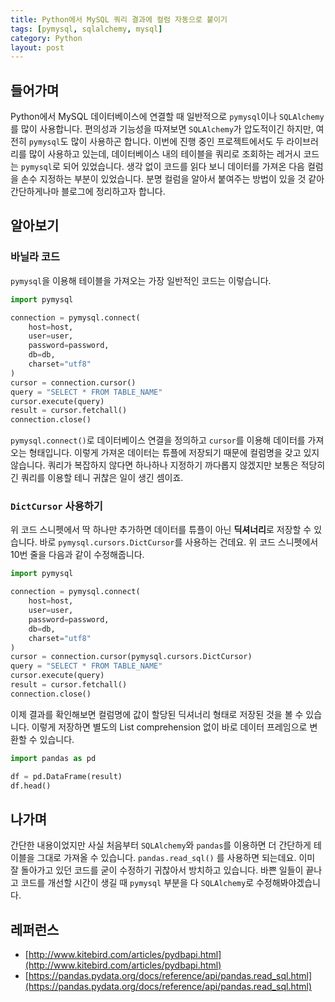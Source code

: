 ```yaml
---
title: Python에서 MySQL 쿼리 결과에 컬럼 자동으로 붙이기
tags: [pymysql, sqlalchemy, mysql]
category: Python
layout: post
---
```



<!--more-->

## 들어가며

Python에서 MySQL 데이터베이스에 연결할 때 일반적으로 `pymysql`이나 `SQLAlchemy`를 많이 사용합니다. 편의성과 기능성을 따져보면 `SQLAlchemy`가 압도적이긴 하지만, 여전히 `pymysql`도 많이 사용하곤 합니다. 이번에 진행 중인 프로젝트에서도 두 라이브러리를 많이 사용하고 있는데, 데이터베이스 내의 테이블을 쿼리로 조회하는 레거시 코드는 `pymysql`로 되어 있었습니다. 생각 없이 코드를 읽다 보니 데이터를 가져온 다음 컬럼을 손수 지정하는 부분이 있었습니다. 분명 컬럼을 알아서 붙여주는 방법이 있을 것 같아 간단하게나마 블로그에 정리하고자 합니다.

## 알아보기

### 바닐라 코드

`pymysql`을 이용해 테이블을 가져오는 가장 일반적인 코드는 이렇습니다.

```python
import pymysql

connection = pymysql.connect(
    host=host, 
    user=user, 
    password=password, 
    db=db, 
    charset="utf8"
)
cursor = connection.cursor()
query = "SELECT * FROM TABLE_NAME"
cursor.execute(query)
result = cursor.fetchall()
connection.close()
```

`pymysql.connect()`로 데이터베이스 연결을 정의하고 `cursor`를 이용해 데이터를 가져오는 형태입니다. 이렇게 가져온 데이터는 튜플에 저장되기 때문에 컬럼명을 갖고 있지 않습니다. 쿼리가 복잡하지 않다면 하나하나 지정하기 까다롭지 않겠지만 보통은 적당히 긴 쿼리를 이용할 테니 귀찮은 일이 생긴 셈이죠.

### `DictCursor` 사용하기

위 코드 스니펫에서 딱 하나만 추가하면 데이터를 튜플이 아닌 **딕셔너리**로 저장할 수 있습니다. 바로 `pymysql.cursors.DictCursor`를 사용하는 건데요. 위 코드 스니펫에서 10번 줄을 다음과 같이 수정해줍니다.

```python
import pymysql

connection = pymysql.connect(
    host=host, 
    user=user, 
    password=password, 
    db=db, 
    charset="utf8"
)
cursor = connection.cursor(pymysql.cursors.DictCursor)
query = "SELECT * FROM TABLE_NAME"
cursor.execute(query)
result = cursor.fetchall()
connection.close()
```

이제 결과를 확인해보면 컬럼명에 값이 할당된 딕셔너리 형태로 저장된 것을 볼 수 있습니다. 이렇게 저장하면 별도의 List comprehension 없이 바로 데이터 프레임으로 변환할 수 있습니다.

```python
import pandas as pd

df = pd.DataFrame(result)
df.head()
```

## 나가며

간단한 내용이었지만 사실 처음부터 `SQLAlchemy`와 `pandas`를 이용하면 더 간단하게 테이블을 그대로 가져올 수 있습니다. `pandas.read_sql()` 를 사용하면 되는데요. 이미 잘 돌아가고 있던 코드를 굳이 수정하기 귀찮아서 방치하고 있습니다. 바쁜 일들이 끝나고 코드를 개선할 시간이 생길 때 `pymysql` 부분을 다 `SQLAlchemy`로 수정해봐야겠습니다.



## 레퍼런스

-   [http://www.kitebird.com/articles/pydbapi.html](http://www.kitebird.com/articles/pydbapi.html)
-   [https://pandas.pydata.org/docs/reference/api/pandas.read_sql.html](https://pandas.pydata.org/docs/reference/api/pandas.read_sql.html)